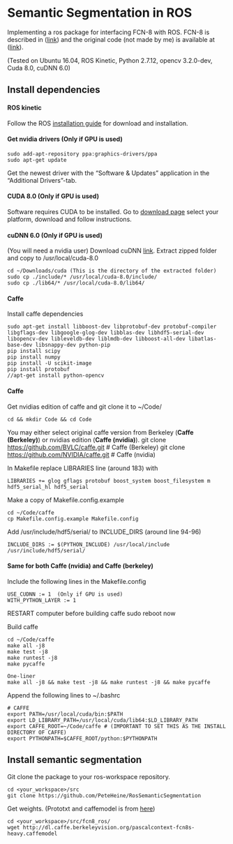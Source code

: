 # Semantic Segmentation in ROS
Implementing a ros package for interfacing FCN-8 with ROS. FCN-8 is described in ([link](https://arxiv.org/abs/1605.06211)) and the original code (not made by me) is available at ([link](https://github.com/shelhamer/fcn.berkeleyvision.org)).

(Tested on Ubuntu 16.04, ROS Kinetic, Python 2.7.12, opencv 3.2.0-dev, Cuda 8.0, cuDNN 6.0)

## Install dependencies
#### ROS kinetic
Follow the ROS [installation guide](http://wiki.ros.org/ROS/Installation) for download and installation.

#### Get nvidia drivers (Only if GPU is used)

	sudo add-apt-repository ppa:graphics-drivers/ppa
	sudo apt-get update

Get the newest driver with the “Software & Updates” application in the “Additional Drivers”-tab.

#### CUDA 8.0 (Only if GPU is used)
Software requires CUDA to be installed. 
Go to [download page](https://developer.nvidia.com/cuda-downloads) select your platform, download and follow instructions.

#### cuDNN 6.0 (Only if GPU is used)
(You will need a nvidia user) 
Download cuDNN [link](https://developer.nvidia.com/rdp/cudnn-download).
Extract zipped folder and copy to /usr/local/cuda-8.0

	cd ~/Downloads/cuda (This is the directory of the extracted folder)
	sudo cp ./include/* /usr/local/cuda-8.0/include/
	sudo cp ./lib64/* /usr/local/cuda-8.0/lib64/

#### Caffe
Install caffe dependencies

	sudo apt-get install libboost-dev libprotobuf-dev protobuf-compiler libgflags-dev libgoogle-glog-dev libblas-dev libhdf5-serial-dev libopencv-dev libleveldb-dev liblmdb-dev libboost-all-dev libatlas-base-dev libsnappy-dev python-pip
	pip install scipy
	pip install numpy
	pip install -U scikit-image
	pip install protobuf
	//apt-get install python-opencv


#### Caffe 
Get nvidias edition of caffe and git clone it to ~/Code/

	cd && mkdir Code && cd Code 

You may either select original caffe version from Berkeley (__Caffe (Berkeley)__) or nvidias edition (__Caffe (nvidia)__).
	git clone https://github.com/BVLC/caffe.git # Caffe (Berkeley)
	git clone https://github.com/NVIDIA/caffe.git  # Caffe (nvidia)

In Makefile replace LIBRARIES line (around 183) with 

	LIBRARIES += glog gflags protobuf boost_system boost_filesystem m hdf5_serial_hl hdf5_serial

Make a copy of Makefile.config.example
	
	cd ~/Code/caffe
	cp Makefile.config.example Makefile.config

Add /usr/include/hdf5/serial/ to INCLUDE_DIRS (around line 94-96)

	INCLUDE_DIRS := $(PYTHON_INCLUDE) /usr/local/include /usr/include/hdf5/serial/


#### Same for both Caffe (nvidia) and Caffe (berkeley)

Include the following lines in the Makefile.config 

	USE_CUDNN := 1 	(Only if GPU is used)
	WITH_PYTHON_LAYER := 1

RESTART computer before building caffe
	sudo reboot now

Build caffe

	cd ~/Code/caffe
	make all -j8
	make test -j8
	make runtest -j8
	make pycaffe

	One-liner
	make all -j8 && make test -j8 && make runtest -j8 && make pycaffe

Append the following lines to ~/.bashrc

	# CAFFE 
	export PATH=/usr/local/cuda/bin:$PATH
	export LD_LIBRARY_PATH=/usr/local/cuda/lib64:$LD_LIBRARY_PATH
	export CAFFE_ROOT=~/Code/caffe # (IMPORTANT TO SET THIS AS THE INSTALL DIRECTORY OF CAFFE)
	export PYTHONPATH=$CAFFE_ROOT/python:$PYTHONPATH

## Install semantic segmentation
Git clone the package to your ros-workspace repository. 

	cd <your_workspace>/src
	git clone https://github.com/PeteHeine/RosSemanticSegmentation

Get weights. (Prototxt and caffemodel is from [here](https://github.com/shelhamer/fcn.berkeleyvision.org/tree/master/pascalcontext-fcn8s))
	
	cd <your_workspace>/src/fcn8_ros/
	wget http://dl.caffe.berkeleyvision.org/pascalcontext-fcn8s-heavy.caffemodel




